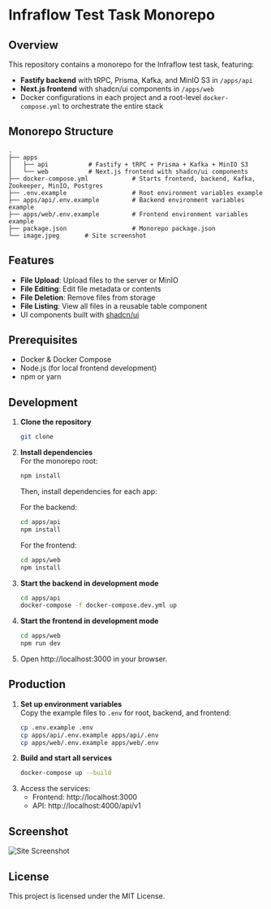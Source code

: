 # Infraflow Test Task Monorepo

## Overview

This repository contains a monorepo for the Infraflow test task, featuring:
- **Fastify backend** with tRPC, Prisma, Kafka, and MinIO S3 in `/apps/api`
- **Next.js frontend** with shadcn/ui components in `/apps/web`
- Docker configurations in each project and a root-level `docker-compose.yml` to orchestrate the entire stack

## Monorepo Structure

```
.
├── apps
│   ├── api           # Fastify + tRPC + Prisma + Kafka + MinIO S3
│   └── web           # Next.js frontend with shadcn/ui components
├── docker-compose.yml            # Starts frontend, backend, Kafka, Zookeeper, MinIO, Postgres
├── .env.example                  # Root environment variables example
├── apps/api/.env.example         # Backend environment variables example
├── apps/web/.env.example         # Frontend environment variables example
├── package.json                  # Monorepo package.json
└── image.jpeg       # Site screenshot
```

## Features

- **File Upload**: Upload files to the server or MinIO
- **File Editing**: Edit file metadata or contents
- **File Deletion**: Remove files from storage
- **File Listing**: View all files in a reusable table component
- UI components built with [shadcn/ui](https://github.com/shadcn/ui)

## Prerequisites

- Docker & Docker Compose
- Node.js (for local frontend development)
- npm or yarn

## Development

1. **Clone the repository**  
	 ```bash
	 git clone
	 ```

2. **Install dependencies**  
	 For the monorepo root:
	 ```bash
	 npm install
	 ```

	 Then, install dependencies for each app:

	 For the backend:
	 ```bash
	 cd apps/api
	 npm install
	 ```
	 For the frontend:
	 ```bash
	 cd apps/web
	 npm install
	 ```

3. **Start the backend in development mode**  
	 ```bash
	 cd apps/api
	 docker-compose -f docker-compose.dev.yml up
	 ```
4. **Start the frontend in development mode**  
	 ```bash
	 cd apps/web
	 npm run dev
	 ```
3. Open http://localhost:3000 in your browser.

## Production

1. **Set up environment variables**  
	 Copy the example files to `.env` for root, backend, and frontend:
	 ```bash
	 cp .env.example .env
	 cp apps/api/.env.example apps/api/.env
	 cp apps/web/.env.example apps/web/.env
	 ```
2. **Build and start all services**  
	 ```bash
	 docker-compose up --build
	 ```
3. Access the services:
	 - Frontend: http://localhost:3000
	 - API: http://localhost:4000/api/v1

## Screenshot

![Site Screenshot](./image.jpeg)

## License

This project is licensed under the MIT License.

